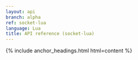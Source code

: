 ```yaml
---
layout: api
branch: alpha
ref: socket-lua
language: Lua
title: API reference (socket-lua)
---
```

{% include anchor_headings.html html=content %}